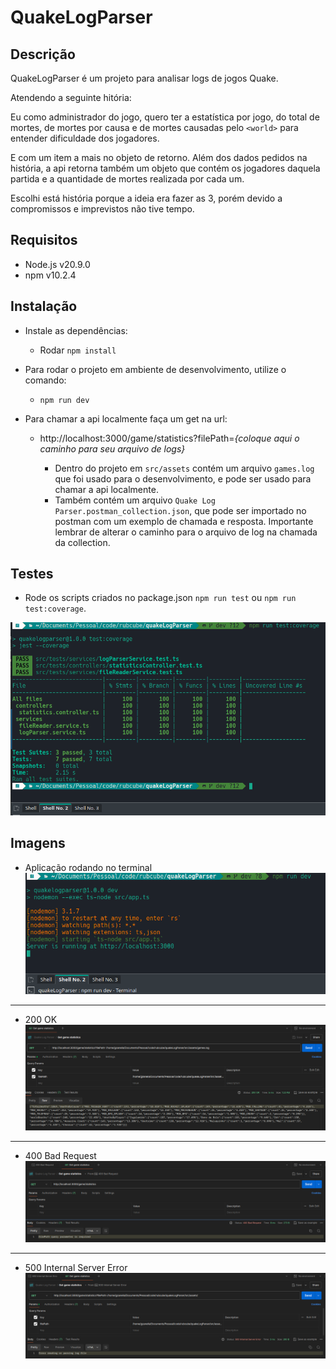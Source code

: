 # QuakeLogParser

## Descrição

QuakeLogParser é um projeto para analisar logs de jogos Quake.

Atendendo a seguinte hitória:

Eu como administrador do jogo, quero ter a estatística por jogo, do total de mortes, de mortes por causa e de mortes causadas pelo `<world>` para entender dificuldade dos jogadores.

E com um item a mais no objeto de retorno. Além dos dados pedidos na história, a api retorna também um objeto que contém os jogadores daquela partida e a quantidade de mortes realizada por cada um.

Escolhi está história porque a ideia era fazer as 3, porém devido a compromissos e imprevistos não tive tempo.


## Requisitos

- Node.js v20.9.0
- npm v10.2.4

## Instalação

- Instale as dependências:

  - Rodar `npm install`

- Para rodar o projeto em ambiente de desenvolvimento, utilize o comando:

  - `npm run dev`

- Para chamar a api localmente faça um get na url:
  - http://localhost:3000/game/statistics?filePath=*{coloque aqui o caminho para seu arquivo de logs}*

    - Dentro do projeto em `src/assets` contém um arquivo `games.log` que foi usado para o desenvolvimento, e pode ser usado para chamar a api localmente. 
    - Também contém um arquivo `Quake Log Parser.postman_collection.json`, que pode ser importado no postman com um exemplo de chamada e resposta. Importante lembrar de alterar o caminho para o arquivo de log na chamada da collection.

## Testes

- Rode os scripts criados no package.json `npm run test` ou `npm run test:coverage`.

![alt text](./src//assets/images/image-4.png)

## Imagens
- Aplicação rodando no terminal
![alt text](./src//assets/images/image.png)
---
- 200 OK
![alt text](./src//assets/images/image-1.png)
---
- 400 Bad Request 
![alt text](./src//assets/images/image-2.png)
---
- 500 Internal Server Error
![alt text](./src//assets/images/image-3.png)